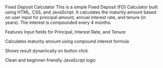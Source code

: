  Fixed Deposit Calculator
This is a simple Fixed Deposit (FD) Calculator built using HTML, CSS, and JavaScript. It calculates the maturity amount based on user input for principal amount, annual interest rate, and tenure (in years). The interest is compounded every 4 months.

Features
Input fields for Principal, Interest Rate, and Tenure

Calculates maturity amount using compound interest formula

Shows result dynamically on button click

Clean and beginner-friendly JavaScript logic
